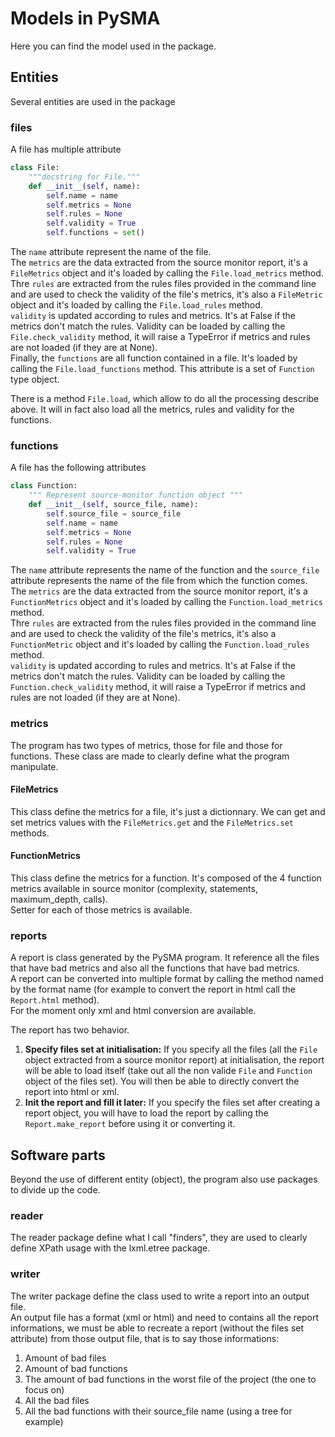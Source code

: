 # Models in PySMA
Here you can find the model used in the package.  

## Entities
Several entities are used in the package

### files
A file has multiple attribute
```python
class File:
    """docstring for File."""
    def __init__(self, name):
        self.name = name
        self.metrics = None
        self.rules = None
        self.validity = True
        self.functions = set()
```
The `name` attribute represent the name of the file.  
The `metrics` are the data extracted from the source monitor report, it's a `FileMetrics` object and it's loaded by calling the `File.load_metrics` method.  
Thre `rules` are extracted from the rules files provided in the command line and are used to check the validity of the file's metrics, it's also a `FileMetric` object and it's loaded by calling the `File.load_rules` method.  
`validity` is updated according to rules and metrics. It's at False if the metrics don't match the rules. Validity can be loaded by calling the `File.check_validity` method, it will raise a TypeError if metrics and rules are not loaded (if they are at None).  
Finally, the `functions` are all function contained in a file. It's loaded by calling  the `File.load_functions` method. This attribute is a set of `Function` type object.  

There is a method `File.load`, which allow to do all the processing describe above. It will in fact also load all the metrics, rules and validity for the functions.  

### functions
A file has the following attributes
```python
class Function:
    """ Represent source-monitor function object """
    def __init__(self, source_file, name):
        self.source_file = source_file
        self.name = name
        self.metrics = None
        self.rules = None
        self.validity = True
```
The `name` attribute represents the name of the function and the `source_file` attribute represents the name of the file from which the function comes.  
The `metrics` are the data extracted from the source monitor report, it's a `FunctionMetrics` object and it's loaded by calling the `Function.load_metrics` method.  
Thre `rules` are extracted from the rules files provided in the command line and are used to check the validity of the file's metrics, it's also a `FunctionMetric` object and it's loaded by calling the `Function.load_rules` method.  
`validity` is updated according to rules and metrics. It's at False if the metrics don't match the rules. Validity can be loaded by calling the `Function.check_validity` method, it will raise a TypeError if metrics and rules are not loaded (if they are at None).  

### metrics
The program has two types of metrics, those for file and those for functions. These class are made to clearly define what the program manipulate.

#### FileMetrics
This class define the metrics for a file, it's just a dictionnary. We can get and set metrics values with the `FileMetrics.get` and the `FileMetrics.set` methods.

#### FunctionMetrics
This class define the metrics for a function. It's composed of the 4 function metrics available in source monitor (complexity, statements, maximum_depth, calls).  
Setter for each of those metrics is available.  

### reports
A report is class generated by the PySMA program. It reference all the files that have bad metrics and also all the functions that have bad metrics.  
A report can be converted into multiple format by calling the method named by the format name (for example to convert the report in html call the `Report.html` method).  
For the moment only xml and html conversion are available.  

The report has two behavior.
1. **Specify files set at initialisation:** If you specify all the files (all the `File` object extracted from a source monitor report) at initialisation, the report will be able to load itself (take out all the non valide `File` and `Function` object of the files set). You will then be able to directly convert the report into html or xml.
2. **Init the report and fill it later:** If you specify the files set after creating a report object, you will have to load the report by calling the `Report.make_report` before using it or converting it.

## Software parts
Beyond the use of different entity (object), the program also use packages to divide up the code.  

### reader
The reader package define what I call "finders", they are used to clearly define XPath usage with the lxml.etree package.  

### writer
The writer package define the class used to write a report into an output file.  
An output file has a format (xml or html) and need to contains all the report informations, we must be able to recreate a report (without the files set attribute) from those output file, that is to say those informations:
1. Amount of bad files
2. Amount of bad functions
3. The amount of bad functions in the worst file of the project (the one to focus on)
4. All the bad files
5. All the bad functions with their source_file name (using a tree for example)
